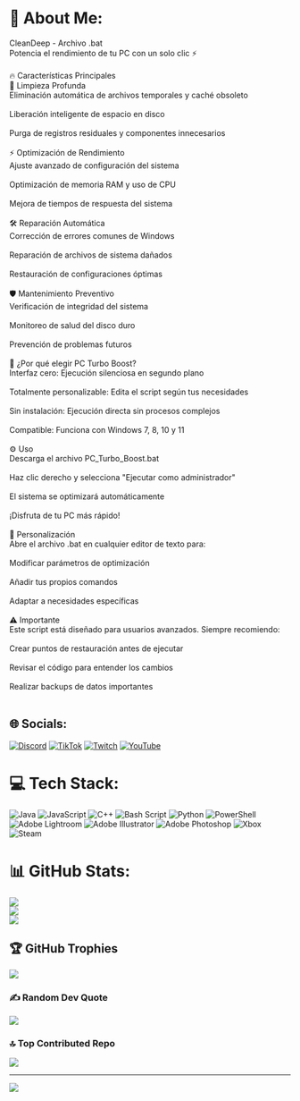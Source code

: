 # 💫 About Me:
CleanDeep - Archivo .bat<br>Potencia el rendimiento de tu PC con un solo clic ⚡<br><br>🔥 Características Principales<br>🧹 Limpieza Profunda<br>Eliminación automática de archivos temporales y caché obsoleto<br><br>Liberación inteligente de espacio en disco<br><br>Purga de registros residuales y componentes innecesarios<br><br>⚡ Optimización de Rendimiento<br>Ajuste avanzado de configuración del sistema<br><br>Optimización de memoria RAM y uso de CPU<br><br>Mejora de tiempos de respuesta del sistema<br><br>🛠️ Reparación Automática<br>Corrección de errores comunes de Windows<br><br>Reparación de archivos de sistema dañados<br><br>Restauración de configuraciones óptimas<br><br>🛡️ Mantenimiento Preventivo<br>Verificación de integridad del sistema<br><br>Monitoreo de salud del disco duro<br><br>Prevención de problemas futuros<br><br>🎯 ¿Por qué elegir PC Turbo Boost?<br>Interfaz cero: Ejecución silenciosa en segundo plano<br><br>Totalmente personalizable: Edita el script según tus necesidades<br><br>Sin instalación: Ejecución directa sin procesos complejos<br><br>Compatible: Funciona con Windows 7, 8, 10 y 11<br><br>⚙️ Uso<br>Descarga el archivo PC_Turbo_Boost.bat<br><br>Haz clic derecho y selecciona "Ejecutar como administrador"<br><br>El sistema se optimizará automáticamente<br><br>¡Disfruta de tu PC más rápido!<br><br>📝 Personalización<br>Abre el archivo .bat en cualquier editor de texto para:<br><br>Modificar parámetros de optimización<br><br>Añadir tus propios comandos<br><br>Adaptar a necesidades específicas<br><br>⚠️ Importante<br>Este script está diseñado para usuarios avanzados. Siempre recomiendo:<br><br>Crear puntos de restauración antes de ejecutar<br><br>Revisar el código para entender los cambios<br><br>Realizar backups de datos importantes<br><br>


## 🌐 Socials:
[![Discord](https://img.shields.io/badge/Discord-%237289DA.svg?logo=discord&logoColor=white)](https://discord.gg/https://protodeus.odoo.com/) [![TikTok](https://img.shields.io/badge/TikTok-%23000000.svg?logo=TikTok&logoColor=white)](https://tiktok.com/@@theprotodeus) [![Twitch](https://img.shields.io/badge/Twitch-%239146FF.svg?logo=Twitch&logoColor=white)](https://twitch.tv/Prendock) [![YouTube](https://img.shields.io/badge/YouTube-%23FF0000.svg?logo=YouTube&logoColor=white)](https://youtube.com/@@ProtoDeus) 

# 💻 Tech Stack:
![Java](https://img.shields.io/badge/java-%23ED8B00.svg?style=for-the-badge&logo=openjdk&logoColor=white) ![JavaScript](https://img.shields.io/badge/javascript-%23323330.svg?style=for-the-badge&logo=javascript&logoColor=%23F7DF1E) ![C++](https://img.shields.io/badge/c++-%2300599C.svg?style=for-the-badge&logo=c%2B%2B&logoColor=white) ![Bash Script](https://img.shields.io/badge/bash_script-%23121011.svg?style=for-the-badge&logo=gnu-bash&logoColor=white) ![Python](https://img.shields.io/badge/python-3670A0?style=for-the-badge&logo=python&logoColor=ffdd54) ![PowerShell](https://img.shields.io/badge/PowerShell-%235391FE.svg?style=for-the-badge&logo=powershell&logoColor=white) ![Adobe Lightroom](https://img.shields.io/badge/Adobe%20Lightroom-31A8FF.svg?style=for-the-badge&logo=Adobe%20Lightroom&logoColor=white) ![Adobe Illustrator](https://img.shields.io/badge/adobe%20illustrator-%23FF9A00.svg?style=for-the-badge&logo=adobe%20illustrator&logoColor=white) ![Adobe Photoshop](https://img.shields.io/badge/adobe%20photoshop-%2331A8FF.svg?style=for-the-badge&logo=adobe%20photoshop&logoColor=white) ![Xbox](https://img.shields.io/badge/xbox-%23107C10.svg?style=for-the-badge&logo=xbox&logoColor=white) ![Steam](https://img.shields.io/badge/steam-%23000000.svg?style=for-the-badge&logo=steam&logoColor=white)
# 📊 GitHub Stats:
![](https://github-readme-stats.vercel.app/api?username=TheProtoDeus&theme=tokyonight&hide_border=false&include_all_commits=true&count_private=false)<br/>
![](https://nirzak-streak-stats.vercel.app/?user=TheProtoDeus&theme=tokyonight&hide_border=false)<br/>
![](https://github-readme-stats.vercel.app/api/top-langs/?username=TheProtoDeus&theme=tokyonight&hide_border=false&include_all_commits=true&count_private=false&layout=compact)

## 🏆 GitHub Trophies
![](https://github-profile-trophy.vercel.app/?username=TheProtoDeus&theme=radical&no-frame=false&no-bg=true&margin-w=4)

### ✍️ Random Dev Quote
![](https://quotes-github-readme.vercel.app/api?type=vetical&theme=radical)

### 🔝 Top Contributed Repo
![](https://github-contributor-stats.vercel.app/api?username=TheProtoDeus&limit=5&theme=dark&combine_all_yearly_contributions=true)

---
[![](https://visitcount.itsvg.in/api?id=TheProtoDeus&icon=0&color=0)](https://visitcount.itsvg.in)

<!-- Proudly created with GPRM ( https://gprm.itsvg.in ) -->

